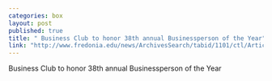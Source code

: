 ```yaml
---
categories: box
layout: post
published: true
title: " Business Club to honor 38th annual Businessperson of the Year"
link: "http://www.fredonia.edu/news/ArchivesSearch/tabid/1101/ctl/ArticleView/mid/1878/articleId/5282/Business_Club_to_honor_38th_annual_Businessperson_of_the_Year.aspx"
---
```


 Business Club to honor 38th annual Businessperson of the Year